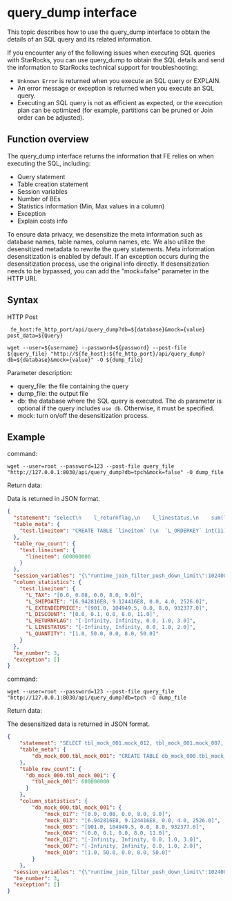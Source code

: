 # query_dump interface

This topic describes how to use the query_dump interface to obtain the details of an SQL query and its related information.

If you encounter any of the following issues when executing SQL queries with StarRocks, you can use query_dump to obtain the SQL details and send the information to StarRocks technical support for troubleshooting:

* `Unknown Error` is returned when you execute an SQL query or EXPLAIN.
* An error message or exception is returned when you execute an SQL query.
* Executing an SQL query is not as efficient as expected, or the execution plan can be optimized (for example, partitions can be pruned or Join order can be adjusted).

## Function overview

The query_dump interface returns the information that FE relies on when executing the SQL, including:

* Query statement
* Table creation statement
* Session variables
* Number of BEs
* Statistics information (Min, Max values in a column)
* Exception
* Explain costs info

To ensure data privacy, we desensitize the meta information such as database names, table names, column names, etc. We also utilize the desensitized metadata to rewrite the query statements.
Meta information desensitization is enabled by default. If an exception occurs during the desensitization process, use the original info directly. If desensitization needs to be bypassed, you can add the "mock=false" parameter in the HTTP URI.

## Syntax

HTTP Post

```shell
 fe_host:fe_http_port/api/query_dump?db=${database}&mock={value} post_data=${Query}
```

```shell
wget --user=${username} --password=${password} --post-file ${query_file} "http://${fe_host}:${fe_http_port}/api/query_dump?db=${database}&mock={value}" -O ${dump_file}
```

Parameter description:

* query_file: the file containing the query
* dump_file: the output file
* db: the database where the SQL query is executed. The `db` parameter is optional if the query includes `use db`. Otherwise, it must be specified.
* mock: turn on/off the desensitization process.

## Example

command:

```shell
wget --user=root --password=123 --post-file query_file "http://127.0.0.1:8030/api/query_dump?db=tpch&mock=false" -O dump_file
```

Return data:

Data is returned in JSON format.

```json
{
  "statement": "select\n    l_returnflag,\n    l_linestatus,\n    sum(l_quantity) as sum_qty,\n    sum(l_extendedprice) as sum_base_price,\n    sum(l_extendedprice * (1 - l_discount)) as sum_disc_price,\n    sum(l_extendedprice * (1 - l_discount) * (1 + l_tax)) as sum_charge,\n    avg(l_quantity) as avg_qty,\n    avg(l_extendedprice) as avg_price,\n    avg(l_discount) as avg_disc,\n    count(*) as count_order\nfrom\n    lineitem\nwhere\n    l_shipdate \u003c\u003d date \u00271998-12-01\u0027\ngroup by\n    l_returnflag,\n    l_linestatus\norder by\n    l_returnflag,\n    l_linestatus ;\n",
  "table_meta": {
    "test.lineitem": "CREATE TABLE `lineitem` (\n  `L_ORDERKEY` int(11) NOT NULL COMMENT \"\",\n  `L_PARTKEY` int(11) NOT NULL COMMENT \"\",\n  `L_SUPPKEY` int(11) NOT NULL COMMENT \"\",\n  `L_LINENUMBER` int(11) NOT NULL COMMENT \"\",\n  `L_QUANTITY` double NOT NULL COMMENT \"\",\n  `L_EXTENDEDPRICE` double NOT NULL COMMENT \"\",\n  `L_DISCOUNT` double NOT NULL COMMENT \"\",\n  `L_TAX` double NOT NULL COMMENT \"\",\n  `L_RETURNFLAG` char(1) NOT NULL COMMENT \"\",\n  `L_LINESTATUS` char(1) NOT NULL COMMENT \"\",\n  `L_SHIPDATE` date NOT NULL COMMENT \"\",\n  `L_COMMITDATE` date NOT NULL COMMENT \"\",\n  `L_RECEIPTDATE` date NOT NULL COMMENT \"\",\n  `L_SHIPINSTRUCT` char(25) NOT NULL COMMENT \"\",\n  `L_SHIPMODE` char(10) NOT NULL COMMENT \"\",\n  `L_COMMENT` varchar(44) NOT NULL COMMENT \"\",\n  `PAD` char(1) NOT NULL COMMENT \"\"\n) ENGINE\u003dOLAP \nDUPLICATE KEY(`L_ORDERKEY`)\nCOMMENT \"OLAP\"\nDISTRIBUTED BY HASH(`L_ORDERKEY`) BUCKETS 20 \nPROPERTIES (\n\"replication_num\" \u003d \"1\",\n\"in_memory\" \u003d \"false\",\n\"storage_format\" \u003d \"DEFAULT\"\n);"
  },
  "table_row_count": {
    "test.lineitem": {
      "lineitem": 600000000
    }
  },
  "session_variables": "{\"runtime_join_filter_push_down_limit\":1024000,\"codegen_level\":0,\"character_set_connection\":\"utf8\",\"enable_insert_strict\":true,\"div_precision_increment\":4,\"tx_isolation\":\"REPEATABLE-READ\",\"wait_timeout\":28800,\"auto_increment_increment\":1,\"foreign_key_checks\":true,\"character_set_client\":\"utf8\",\"autocommit\":true,\"character_set_results\":\"utf8\",\"parallel_fragment_exec_instance_num\":1,\"max_scan_key_num\":-1,\"enable_global_runtime_filter\":true,\"forward_to_master\":false,\"net_read_timeout\":60,\"streaming_preaggregation_mode\":\"auto\",\"storage_engine\":\"olap\",\"tx_visible_wait_timeout\":10,\"new_planner_optimize_timeout\":3000,\"force_schedule_local\":false,\"enable_query_dump\":false,\"prefer_join_method\":\"broadcast\",\"load_mem_limit\":0,\"sql_select_limit\":9223372036854775807,\"profiling\":false,\"sql_safe_updates\":0,\"enable_new_planner_mock_tpch_statistic\":true,\"query_cache_type\":0,\"use_v2_rollup\":false,\"disable_colocate_join\":false,\"max_pushdown_conditions_per_column\":-1,\"global_runtime_filter_max_size\":4096000,\"new_planner_tpch_scale\":100,\"enable_vectorized_engine\":true,\"net_write_timeout\":60,\"collation_database\":\"utf8_general_ci\",\"hash_join_push_down_right_table\":true,\"new_planner_agg_stage\":0,\"enable_runtime_filter_from_planner\":true,\"collation_connection\":\"utf8_general_ci\",\"resource_group\":\"normal\",\"enable_new_planner_push_down_join_to_agg\":false,\"broadcast_row_limit\":15000000,\"exec_mem_limit\":2147483648,\"disable_join_reorder\":false,\"enable_profile\":false,\"global_runtime_filter_rpc_timeout\":400,\"enable_groupby_use_output_alias\":false,\"global_runtime_filter_wait_timeout\":200,\"enable_vectorized_insert\":true,\"net_buffer_length\":16384,\"transmission_compression_type\":\"LZ4\",\"interactive_timeout\":3600,\"enable_spilling\":false,\"batch_size\":1024,\"max_allowed_packet\":1048576,\"query_timeout\":300,\"test_materialized_view\":false,\"enable_cbo\":false,\"collation_server\":\"utf8_general_ci\",\"new_planner_max_transform_reorder_joins\":8,\"time_zone\":\"Asia/Shanghai\",\"max_execution_time\":3000000,\"character_set_server\":\"utf8\",\"rewrite_count_distinct_to_bitmap_hll\":true,\"parallel_exchange_instance_num\":-1,\"sql_mode\":0,\"SQL_AUTO_IS_NULL\":false,\"event_scheduler\":\"OFF\",\"disable_streaming_preaggregations\":false}",
  "column_statistics": {
    "test.lineitem": {
      "L_TAX": "[0.0, 0.08, 0.0, 8.0, 9.0]",
      "L_SHIPDATE": "[6.942816E8, 9.124416E8, 0.0, 4.0, 2526.0]",
      "L_EXTENDEDPRICE": "[901.0, 104949.5, 0.0, 8.0, 932377.0]",
      "L_DISCOUNT": "[0.0, 0.1, 0.0, 8.0, 11.0]",
      "L_RETURNFLAG": "[-Infinity, Infinity, 0.0, 1.0, 3.0]",
      "L_LINESTATUS": "[-Infinity, Infinity, 0.0, 1.0, 2.0]",
      "L_QUANTITY": "[1.0, 50.0, 0.0, 8.0, 50.0]"
    }
  },
  "be_number": 3,
  "exception": []
}
```

command:

```shell
wget --user=root --password=123 --post-file query_file "http://127.0.0.1:8030/api/query_dump?db=tpch -O dump_file
```

Return data:

The desensitized data is returned in JSON format.

```json
{
    "statement": "SELECT tbl_mock_001.mock_012, tbl_mock_001.mock_007, sum(tbl_mock_001.mock_010) AS mock_019, sum(tbl_mock_001.mock_005) AS mock_020, sum(tbl_mock_001.mock_005 * (1 - tbl_mock_001.mock_004)) AS mock_021, sum((tbl_mock_001.mock_005 * (1 - tbl_mock_001.mock_004)) * (1 + tbl_mock_001.mock_017)) AS mock_022, avg(tbl_mock_001.mock_010) AS mock_023, avg(tbl_mock_001.mock_005) AS mock_024, avg(tbl_mock_001.mock_004) AS mock_025, count(*) AS mock_026\nFROM db_mock_000.tbl_mock_001\nWHERE tbl_mock_001.mock_013 <= '1998-12-01'\nGROUP BY tbl_mock_001.mock_012, tbl_mock_001.mock_007 ORDER BY tbl_mock_001.mock_012 ASC, tbl_mock_001.mock_007 ASC ",
    "table_meta": {
        "db_mock_000.tbl_mock_001": "CREATE TABLE db_mock_000.tbl_mock_001 (\nmock_008 int(11) NOT NULL ,\nmock_009 int(11) NOT NULL ,\nmock_016 int(11) NOT NULL ,\nmock_006 int(11) NOT NULL ,\nmock_010 double NOT NULL ,\nmock_005 double NOT NULL ,\nmock_004 double NOT NULL ,\nmock_017 double NOT NULL ,\nmock_012 char(1) NOT NULL ,\nmock_007 char(1) NOT NULL ,\nmock_013 date NOT NULL ,\nmock_003 date NOT NULL ,\nmock_011 date NOT NULL ,\nmock_014 char(25) NOT NULL ,\nmock_015 char(10) NOT NULL ,\nmock_002 varchar(44) NOT NULL ,\nmock_018 char(1) NOT NULL \n) ENGINE= OLAP\nDUPLICATE KEY(mock_008)\nDISTRIBUTED BY HASH(mock_008) BUCKETS 20 \nPROPERTIES (\n\"replication_num\" = \"1\"\n);"
    },
    "table_row_count": {
      "db_mock_000.tbl_mock_001": {
        "tbl_mock_001": 600000000
      }
    },
    "column_statistics": {
        "db_mock_000.tbl_mock_001": {
            "mock_017": "[0.0, 0.08, 0.0, 8.0, 9.0]",
            "mock_013": "[6.942816E8, 9.124416E8, 0.0, 4.0, 2526.0]",
            "mock_005": "[901.0, 104949.5, 0.0, 8.0, 932377.0]",
            "mock_004": "[0.0, 0.1, 0.0, 8.0, 11.0]",
            "mock_012": "[-Infinity, Infinity, 0.0, 1.0, 3.0]",
            "mock_007": "[-Infinity, Infinity, 0.0, 1.0, 2.0]",
            "mock_010": "[1.0, 50.0, 0.0, 8.0, 50.0]"
        }
    },
  "session_variables": "{\"runtime_join_filter_push_down_limit\":1024000,\"codegen_level\":0,\"character_set_connection\":\"utf8\",\"enable_insert_strict\":true,\"div_precision_increment\":4,\"tx_isolation\":\"REPEATABLE-READ\",\"wait_timeout\":28800,\"auto_increment_increment\":1,\"foreign_key_checks\":true,\"character_set_client\":\"utf8\",\"autocommit\":true,\"character_set_results\":\"utf8\",\"parallel_fragment_exec_instance_num\":1,\"max_scan_key_num\":-1,\"enable_global_runtime_filter\":true,\"forward_to_master\":false,\"net_read_timeout\":60,\"streaming_preaggregation_mode\":\"auto\",\"storage_engine\":\"olap\",\"tx_visible_wait_timeout\":10,\"new_planner_optimize_timeout\":3000,\"force_schedule_local\":false,\"enable_query_dump\":false,\"prefer_join_method\":\"broadcast\",\"load_mem_limit\":0,\"sql_select_limit\":9223372036854775807,\"profiling\":false,\"sql_safe_updates\":0,\"enable_new_planner_mock_tpch_statistic\":true,\"query_cache_type\":0,\"use_v2_rollup\":false,\"disable_colocate_join\":false,\"max_pushdown_conditions_per_column\":-1,\"global_runtime_filter_max_size\":4096000,\"new_planner_tpch_scale\":100,\"enable_vectorized_engine\":true,\"net_write_timeout\":60,\"collation_database\":\"utf8_general_ci\",\"hash_join_push_down_right_table\":true,\"new_planner_agg_stage\":0,\"enable_runtime_filter_from_planner\":true,\"collation_connection\":\"utf8_general_ci\",\"resource_group\":\"normal\",\"enable_new_planner_push_down_join_to_agg\":false,\"broadcast_row_limit\":15000000,\"exec_mem_limit\":2147483648,\"disable_join_reorder\":false,\"enable_profile\":false,\"global_runtime_filter_rpc_timeout\":400,\"enable_groupby_use_output_alias\":false,\"global_runtime_filter_wait_timeout\":200,\"enable_vectorized_insert\":true,\"net_buffer_length\":16384,\"transmission_compression_type\":\"LZ4\",\"interactive_timeout\":3600,\"enable_spilling\":false,\"batch_size\":1024,\"max_allowed_packet\":1048576,\"query_timeout\":300,\"test_materialized_view\":false,\"enable_cbo\":false,\"collation_server\":\"utf8_general_ci\",\"new_planner_max_transform_reorder_joins\":8,\"time_zone\":\"Asia/Shanghai\",\"max_execution_time\":3000000,\"character_set_server\":\"utf8\",\"rewrite_count_distinct_to_bitmap_hll\":true,\"parallel_exchange_instance_num\":-1,\"sql_mode\":0,\"SQL_AUTO_IS_NULL\":false,\"event_scheduler\":\"OFF\",\"disable_streaming_preaggregations\":false}",
  "be_number": 3,
  "exception": []
}
```
